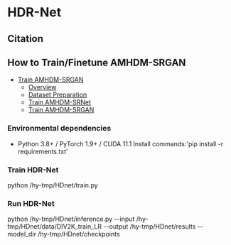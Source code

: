 # HDR-Net


## Citation


## How to Train/Finetune AMHDM-SRGAN

- [Train AMHDM-SRGAN](#train-amhdm-srgan)
  - [Overview](#overview)
  - [Dataset Preparation](#dataset-preparation)
  - [Train AMHDM-SRNet](#Train-AMHDM-SRNet)
  - [Train AMHDM-SRGAN](#Train-AMHDM-SRGAN)


### Environmental dependencies
- Python 3.8+ / PyTorch 1.9+ / CUDA 11.1
 Install commands:'pip install -r requirements.txt'

### Train HDR-Net
python /hy-tmp/HDnet/train.py


### Run HDR-Net
python /hy-tmp/HDnet/inference.py \--input /hy-tmp/HDnet/data/DIV2K_train_LR \--output /hy-tmp/HDnet/results \--model_dir /hy-tmp/HDnet/checkpoints
